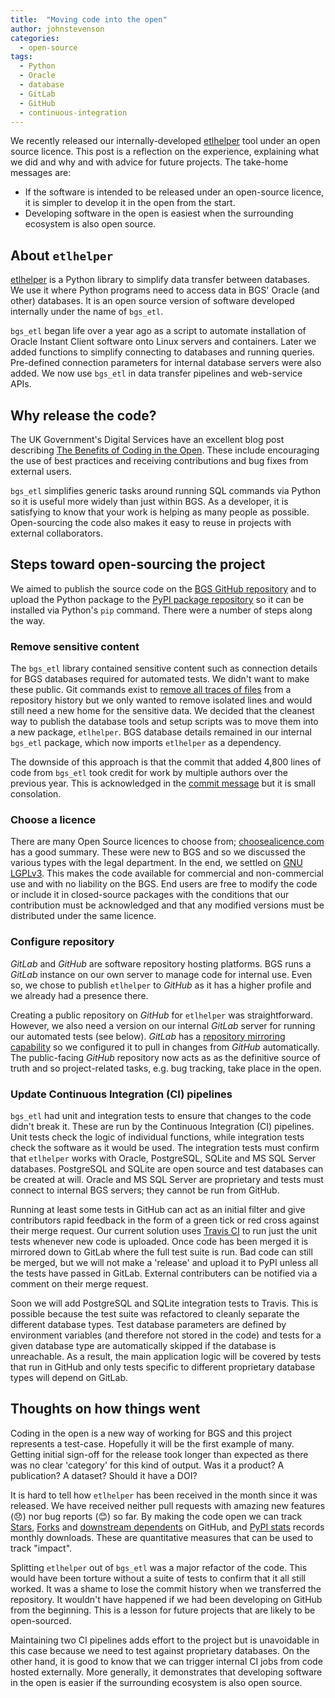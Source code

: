 ```yaml
---
title:  "Moving code into the open"
author: johnstevenson
categories:
  - open-source
tags:
  - Python
  - Oracle
  - database
  - GitLab
  - GitHub
  - continuous-integration
---
```


We recently released our internally-developed [etlhelper](https://github.com/BritishGeologicalSurvey/etlhelper) tool under an open source licence.
This post is a reflection on the experience, explaining what we did and why and with advice for future projects.
The take-home messages are:

+ If the software is intended to be released under an open-source licence, it is simpler to develop it in the open from the start.
+ Developing software in the open is easiest when the surrounding ecosystem is also open source.


## About `etlhelper`

[etlhelper](https://github.com/BritishGeologicalSurvey/etlhelper) is a Python library to simplify data transfer between databases.
We use it where Python programs need to access data in BGS' Oracle (and other) databases.
It is an open source version of software developed internally under the name of `bgs_etl`.

`bgs_etl` began life over a year ago as a script to automate installation of Oracle Instant Client software onto Linux servers and containers.
Later we added functions to simplify connecting to databases and running queries.
Pre-defined connection parameters for internal database servers were also added.
We now use `bgs_etl` in data transfer pipelines and web-service APIs.


## Why release the code?

The UK Government's Digital Services have an excellent blog post describing [The Benefits of Coding in the Open](https://gds.blog.gov.uk/2017/09/04/the-benefits-of-coding-in-the-open/).
These include encouraging the use of best practices and receiving contributions and bug fixes from external users.

`bgs_etl` simplifies generic tasks around running SQL commands via Python so it is useful more widely than just within BGS.
As a developer, it is satisfying to know that your work is helping as many people as possible.
Open-sourcing the code also makes it easy to reuse in projects with external collaborators.


## Steps toward open-sourcing the project

We aimed to publish the source code on the [BGS GitHub repository](https://github.com/BritishGeologicalSurvey) and to upload the Python package to the [PyPI package repository](https://pypi.org/project/etlhelper/) so it can be installed via Python's `pip` command.
There were a number of steps along the way.


### Remove sensitive content

The `bgs_etl` library contained sensitive content such as connection details for BGS databases required for automated tests.
We didn't want to make these public.
Git commands exist to [remove all traces of files](https://help.github.com/en/github/authenticating-to-github/removing-sensitive-data-from-a-repository) from a repository history but we only wanted to remove isolated lines and would still need a new home for the sensitive data.
We decided that the cleanest way to publish the database tools and setup scripts was to move them into a new package, `etlhelper`.
BGS database details remained in our internal `bgs_etl` package, which now imports `etlhelper` as a dependency.

The downside of this approach is that the commit that added 4,800 lines of code from `bgs_etl` took credit for work by multiple authors over the previous year.
This is acknowledged in the [commit message](https://github.com/BritishGeologicalSurvey/etlhelper/commit/8337b9b94bc8c190c28c29077e333a7f320eafe0) but it is small consolation.


### Choose a licence

There are many Open Source licences to choose from; [choosealicence.com](https://choosealicense.com/) has a good summary.
These were new to BGS and so we discussed the various types with the legal department.
In the end, we settled on [GNU LGPLv3](https://choosealicense.com/licenses/lgpl-3.0/).
This makes the code available for commercial and non-commercial use and with no liability on the BGS.
End users are free to modify the code or include it in closed-source packages with the conditions that our contribution must be acknowledged and that any modified versions must be distributed under the same licence.


### Configure repository

_GitLab_ and _GitHub_ are software repository hosting platforms.
BGS runs a _GitLab_ instance on our own server to manage code for internal use.
Even so, we chose to publish `etlhelper` to _GitHub_ as it has a higher profile and we already had a presence there.

Creating a public repository on _GitHub_ for `etlhelper` was straightforward.
However, we also need a version on our internal _GitLab_ server for running our automated tests (see below).
_GitLab_ has a [repository mirroring capability](https://docs.gitlab.com/ee/workflow/repository_mirroring.html#overview) so we configured it to pull in changes from _GitHub_ automatically.
The public-facing _GitHub_ repository now acts as as the definitive source of truth and so project-related tasks, e.g. bug tracking, take place in the open.


### Update Continuous Integration (CI) pipelines

`bgs_etl` had unit and integration tests to ensure that changes to the code didn't break it.
These are run by the Continuous Integration (CI) pipelines.
Unit tests check the logic of individual functions, while integration tests check the software as it would be used.
The integration tests must confirm that `etlhelper` works with Oracle, PostgreSQL, SQLite and MS SQL Server databases.
PostgreSQL and SQLite are open source and test databases can be created at will.
Oracle and MS SQL Server are proprietary and tests must connect to internal BGS servers; they cannot be run from GitHub.

Running at least some tests in GitHub can act as an initial filter and give contributors rapid feedback in the form of a green tick or red cross against their merge request.
Our current solution uses [Travis CI](https://travis-ci.com) to run just the unit tests whenever new code is uploaded.
Once code has been merged it is mirrored down to GitLab where the full test suite is run.
Bad code can still be merged, but we will not make a 'release' and upload it to PyPI unless all the tests have passed in GitLab.
External contributers can be notified via a comment on their merge request.

Soon we will add PostgreSQL and SQLite integration tests to Travis.
This is possible because the test suite was refactored to cleanly separate the different database types.
Test database parameters are defined by environment variables (and therefore not stored in the code) and tests for a given database type are automatically skipped if the database is unreachable.
As a result, the main application logic will be covered by tests that run in GitHub and only tests specific to different proprietary database types will depend on GitLab.


## Thoughts on how things went

Coding in the open is a new way of working for BGS and this project represents
a test-case.
Hopefully it will be the first example of many.
Getting initial sign-off for the release took longer than expected as there was
no clear 'category' for this kind of output.
Was it a product?  A publication?  A dataset?  Should it have a DOI?

It is hard to tell how `etlhelper` has been received in the month since it was released.
We have received neither pull requests with amazing new features (😞) nor bug reports (😊) so far.
By making the code open we can track [Stars](https://github.com/BritishGeologicalSurvey/etlhelper/stargazers), [Forks](https://github.com/BritishGeologicalSurvey/etlhelper/network/members) and [downstream dependents](https://github.com/BritishGeologicalSurvey/etlhelper/network/dependents) on GitHub, and [PyPI stats](https://pypistats.org/packages/etlhelper) records monthly downloads.
These are quantitative measures that can be used to track "impact".

Splitting `etlhelper` out of `bgs_etl` was a major refactor of the code.
This would have been torture without a suite of tests to confirm that it all still worked.
It was a shame to lose the commit history when we transferred the repository.
It wouldn't have happened if we had been developing on GitHub from the beginning.
This is a lesson for future projects that are likely to be open-sourced.

Maintaining two CI pipelines adds effort to the project but is unavoidable in this case because we need to test against proprietary databases.
On the other hand, it is good to know that we can trigger internal CI jobs from
code hosted externally.
More generally, it demonstrates that developing software in the open is easier if the surrounding ecosystem is also open source.
